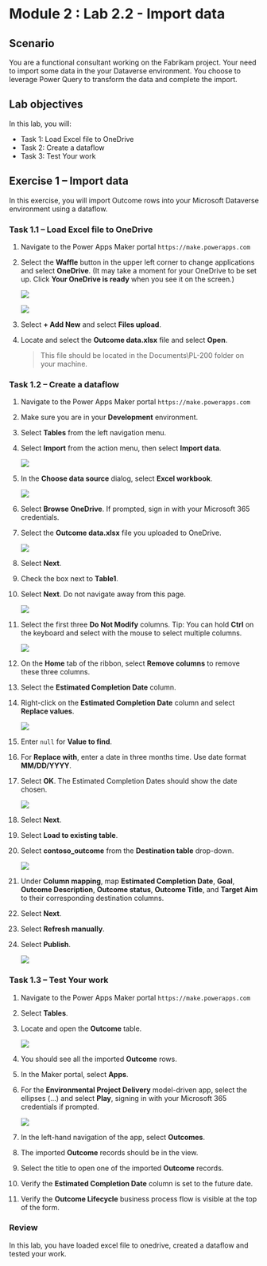 # Module 2 : Lab 2.2 - Import data

## Scenario

You are a functional consultant working on the Fabrikam project. Your need to import some data in the your Dataverse environment. You choose to leverage Power Query to transform the data and complete the import.

## Lab objectives
In this lab, you will:

+ Task 1: Load Excel file to OneDrive
+ Task 2: Create a dataflow
+ Task 3: Test Your work
  
## Exercise 1 – Import data

In this exercise, you will import Outcome rows into your Microsoft Dataverse environment using a dataflow.

### Task 1.1 – Load Excel file to OneDrive

1. Navigate to the Power Apps Maker portal `https://make.powerapps.com`

1. Select the **Waffle** button in the upper left corner to change applications and select **OneDrive**. (It may take a moment for your OneDrive to be set up. Click **Your OneDrive is ready** when you see it on the screen.)

    ![](../media/mod-02;lab-02(1).png)

    ![](../media/mod-02;lab-02(2).png)

1. Select **+ Add New** and select **Files upload**.

1. Locate and select the **Outcome data.xlsx** file and select **Open**.

    > This file should be located in the Documents\PL-200 folder on your machine.

### Task 1.2 – Create a dataflow

1. Navigate to the Power Apps Maker portal `https://make.powerapps.com`

1. Make sure you are in your **Development** environment.

1. Select **Tables** from the left navigation menu.

1. Select **Import** from the action menu, then select **Import data**.

    ![](../media/mod-02;lab-02(3).png)

1. In the **Choose data source** dialog, select **Excel workbook**.

    ![](../media/mod-02;lab-02(4).png)

1. Select **Browse OneDrive**. If prompted, sign in with your Microsoft 365 credentials.

1. Select the **Outcome data.xlsx** file you uploaded to OneDrive.

    ![](../media/mod-02;lab-02(5).png)

1. Select **Next**.

1. Check the box next to **Table1**.

1. Select **Next**. Do not navigate away from this page.

    ![](../media/mod-02;lab-02(6).png)

1. Select the first three **Do Not Modify** columns. Tip: You can hold **Ctrl** on the keyboard and select with the mouse to select multiple columns.

    ![](../media/mod-02;lab-02(7).png)

1. On the **Home** tab of the ribbon, select **Remove columns** to remove these three columns.

1. Select the **Estimated Completion Date** column.

1. Right-click on the **Estimated Completion Date** column and select **Replace values**.

    ![](../media/mod-02;lab-02(8).png)

1. Enter `null` for **Value to find**.

1. For **Replace with**, enter a date in three months time. Use date format **MM/DD/YYYY**. 

1. Select **OK**. The Estimated Completion Dates should show the date chosen.

    ![](../media/mod-02;lab-02(9).png)

1. Select **Next**.

1. Select **Load to existing table**.

1. Select **contoso_outcome** from the **Destination table** drop-down.

    ![](../media/mod-02;lab-02(10).png)

1. Under **Column mapping**, map **Estimated Completion Date**, **Goal**, **Outcome Description**, **Outcome status**, **Outcome Title**,  and **Target Aim** to their corresponding destination columns.

1. Select **Next**.

1. Select **Refresh manually**.

1. Select **Publish**.

    ![](../media/mod-02;lab-02(11).png)


### Task 1.3 – Test Your work

1. Navigate to the Power Apps Maker portal `https://make.powerapps.com`

1. Select **Tables**.

1. Locate and open the **Outcome** table.

    ![](../media/mod-02;lab-02(12).png)

1. You should see all the imported **Outcome** rows.

1. In the Maker portal, select **Apps**.

1. For the **Environmental Project Delivery** model-driven app, select the ellipses (...) and select **Play**, signing in with your Microsoft 365 credentials if prompted.

    ![](../media/mod-02;lab-02(13).png)

1. In the left-hand navigation of the app, select **Outcomes**.

1. The imported **Outcome** records should be in the view.

1. Select the title to open one of the imported **Outcome** records.

1. Verify the **Estimated Completion Date** column is set to the future date.

1. Verify the **Outcome Lifecycle** business process flow is visible at the top of the form.

### Review
In this lab, you have loaded excel file to onedrive, created a dataflow and tested your work.

